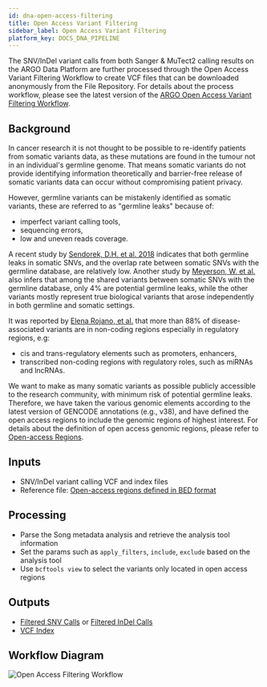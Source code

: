 ```yaml
---
id: dna-open-access-filtering
title: Open Access Variant Filtering
sidebar_label: Open Access Variant Filtering
platform_key: DOCS_DNA_PIPELINE
---
```


The SNV/InDel variant calls from both Sanger & MuTect2 calling results on the ARGO Data Platform are further processed through the Open Access Variant Filtering Workflow to create VCF files that can be downloaded anonymously from the File Repository. For details about the process workflow, please see the latest version of the [ARGO Open Access Variant Filtering Workflow](https://github.com/icgc-argo-workflows/open-access-variant-filtering/releases).

## Background

In cancer research it is not thought to be possible to re-identify patients from somatic variants data, as these mutations are found in the tumour not in an individual's germline genome. That means somatic variants do not provide identifying information theoretically and barrier-free release of somatic variants data can occur without compromising patient privacy.

However, germline variants can be mistakenly identified as somatic variants, these are referred to as "germline leaks" because of:

- imperfect variant calling tools,
- sequencing errors,
- low and uneven reads coverage.

A recent study by [Sendorek, D.H. et al. 2018](https://doi.org/10.1186/s12859-018-2046-0) indicates that both germline leaks in somatic SNVs, and the overlap rate between somatic SNVs with the germline database, are relatively low. Another study by [Meyerson, W. et al.](https://doi.org/10.1186/s12859-020-3508-8) also infers that among the shared variants between somatic SNVs with the germline database, only 4% are potential germline leaks, while the other variants mostly represent true biological variants that arose independently in both germline and somatic settings.

It was reported by [Elena Rojano, et al.](https://doi.org/10.1093/bib/bby039) that more than 88% of disease-associated variants are in non-coding regions especially in regulatory regions, e.g:

- cis and trans-regulatory elements such as promoters, enhancers,
- transcribed non-coding regions with regulatory roles, such as miRNAs and lncRNAs.

We want to make as many somatic variants as possible publicly accessible to the research community, with minimum risk of potential germline leaks. Therefore, we have taken the various genomic elements according to the latest version of GENCODE annotations (e.g., v38), and have defined the open access regions to include the genomic regions of highest interest. For details about the definition of open access genomic regions, please refer to [Open-access Regions](https://github.com/icgc-argo/open-access-regions).

## Inputs

- SNV/InDel variant calling VCF and index files
- Reference file: [Open-access regions defined in BED format](https://github.com/icgc-argo/open-access-regions/tree/main/data/hg38/bed/gencode.v38)

## Processing

- Parse the Song metadata analysis and retrieve the analysis tool information
- Set the params such as `apply_filters`, `include`, `exclude` based on the analysis tool
- Use `bcftools view` to select the variants only located in open access regions

## Outputs

- [Filtered SNV Calls](/docs/data/variant-calls#filtered-snv-calls) or [Filtered InDel Calls](/docs/data/variant-calls#filtered-indel-calls)
- [VCF Index](/docs/data/variant-calls#vcf-index)

## Workflow Diagram

![Open Access Filtering Workflow](/assets/analysis-workflows/ARGO-open-access-filtering.png)
